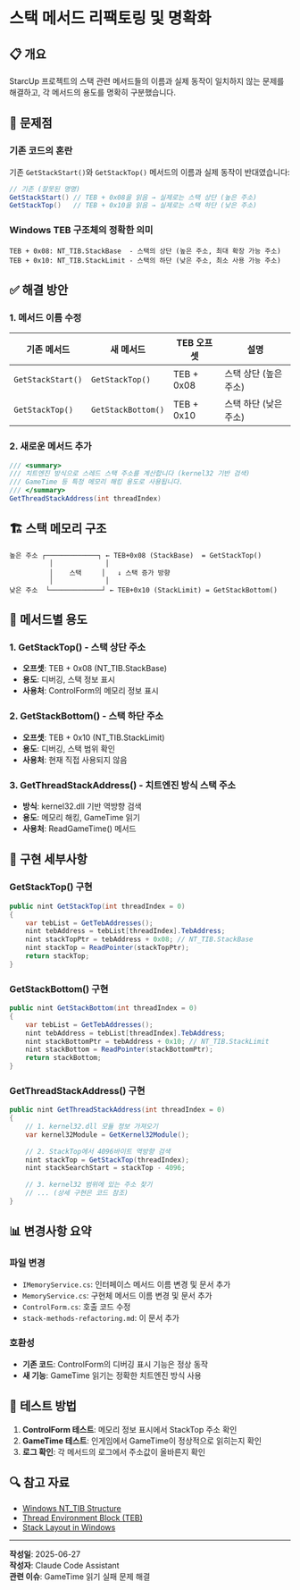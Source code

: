 # 스택 메서드 리팩토링 및 명확화

## 📋 개요

StarcUp 프로젝트의 스택 관련 메서드들의 이름과 실제 동작이 일치하지 않는 문제를 해결하고, 각 메서드의 용도를 명확히 구분했습니다.

## 🚨 문제점

### 기존 코드의 혼란

기존 `GetStackStart()`와 `GetStackTop()` 메서드의 이름과 실제 동작이 반대였습니다:

```csharp
// 기존 (잘못된 명명)
GetStackStart() // TEB + 0x08을 읽음 → 실제로는 스택 상단 (높은 주소)
GetStackTop()   // TEB + 0x10을 읽음 → 실제로는 스택 하단 (낮은 주소)
```

### Windows TEB 구조체의 정확한 의미

```
TEB + 0x08: NT_TIB.StackBase  - 스택의 상단 (높은 주소, 최대 확장 가능 주소)
TEB + 0x10: NT_TIB.StackLimit - 스택의 하단 (낮은 주소, 최소 사용 가능 주소)
```

## ✅ 해결 방안

### 1. 메서드 이름 수정

| 기존 메서드 | 새 메서드 | TEB 오프셋 | 설명 |
|------------|-----------|-----------|------|
| `GetStackStart()` | `GetStackTop()` | TEB + 0x08 | 스택 상단 (높은 주소) |
| `GetStackTop()` | `GetStackBottom()` | TEB + 0x10 | 스택 하단 (낮은 주소) |

### 2. 새로운 메서드 추가

```csharp
/// <summary>
/// 치트엔진 방식으로 스레드 스택 주소를 계산합니다 (kernel32 기반 검색)
/// GameTime 등 특정 메모리 해킹 용도로 사용됩니다.
/// </summary>
GetThreadStackAddress(int threadIndex)
```

## 🏗️ 스택 메모리 구조

```
높은 주소 ┌─────────────┐ ← TEB+0x08 (StackBase)  = GetStackTop()
          │             │
          │    스택     │   ↓ 스택 증가 방향
          │             │
낮은 주소  └─────────────┘ ← TEB+0x10 (StackLimit) = GetStackBottom()
```

## 🎯 메서드별 용도

### 1. GetStackTop() - 스택 상단 주소
- **오프셋**: TEB + 0x08 (NT_TIB.StackBase)
- **용도**: 디버깅, 스택 정보 표시
- **사용처**: ControlForm의 메모리 정보 표시

### 2. GetStackBottom() - 스택 하단 주소  
- **오프셋**: TEB + 0x10 (NT_TIB.StackLimit)
- **용도**: 디버깅, 스택 범위 확인
- **사용처**: 현재 직접 사용되지 않음

### 3. GetThreadStackAddress() - 치트엔진 방식 스택 주소
- **방식**: kernel32.dll 기반 역방향 검색
- **용도**: 메모리 해킹, GameTime 읽기
- **사용처**: ReadGameTime() 메서드

## 🔧 구현 세부사항

### GetStackTop() 구현
```csharp
public nint GetStackTop(int threadIndex = 0)
{
    var tebList = GetTebAddresses();
    nint tebAddress = tebList[threadIndex].TebAddress;
    nint stackTopPtr = tebAddress + 0x08; // NT_TIB.StackBase
    nint stackTop = ReadPointer(stackTopPtr);
    return stackTop;
}
```

### GetStackBottom() 구현
```csharp
public nint GetStackBottom(int threadIndex = 0)
{
    var tebList = GetTebAddresses();
    nint tebAddress = tebList[threadIndex].TebAddress;
    nint stackBottomPtr = tebAddress + 0x10; // NT_TIB.StackLimit
    nint stackBottom = ReadPointer(stackBottomPtr);
    return stackBottom;
}
```

### GetThreadStackAddress() 구현
```csharp
public nint GetThreadStackAddress(int threadIndex = 0)
{
    // 1. kernel32.dll 모듈 정보 가져오기
    var kernel32Module = GetKernel32Module();
    
    // 2. StackTop에서 4096바이트 역방향 검색
    nint stackTop = GetStackTop(threadIndex);
    nint stackSearchStart = stackTop - 4096;
    
    // 3. kernel32 범위에 있는 주소 찾기
    // ... (상세 구현은 코드 참조)
}
```

## 📊 변경사항 요약

### 파일 변경
- `IMemoryService.cs`: 인터페이스 메서드 이름 변경 및 문서 추가
- `MemoryService.cs`: 구현체 메서드 이름 변경 및 문서 추가  
- `ControlForm.cs`: 호출 코드 수정
- `stack-methods-refactoring.md`: 이 문서 추가

### 호환성
- **기존 코드**: ControlForm의 디버깅 표시 기능은 정상 동작
- **새 기능**: GameTime 읽기는 정확한 치트엔진 방식 사용

## 🧪 테스트 방법

1. **ControlForm 테스트**: 메모리 정보 표시에서 StackTop 주소 확인
2. **GameTime 테스트**: 인게임에서 GameTime이 정상적으로 읽히는지 확인
3. **로그 확인**: 각 메서드의 로그에서 주소값이 올바른지 확인

## 🔍 참고 자료

- [Windows NT_TIB Structure](https://docs.microsoft.com/en-us/windows/win32/api/winnt/ns-winnt-nt_tib)
- [Thread Environment Block (TEB)](https://en.wikipedia.org/wiki/Win32_Thread_Information_Block)
- [Stack Layout in Windows](https://docs.microsoft.com/en-us/windows/win32/debug/stack-walking)

---

**작성일**: 2025-06-27  
**작성자**: Claude Code Assistant  
**관련 이슈**: GameTime 읽기 실패 문제 해결